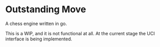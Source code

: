 # Outstanding Move

A chess engine written in go.

This is a WIP, and it is not functional at all.
At the current stage the UCI interface is being implemented.